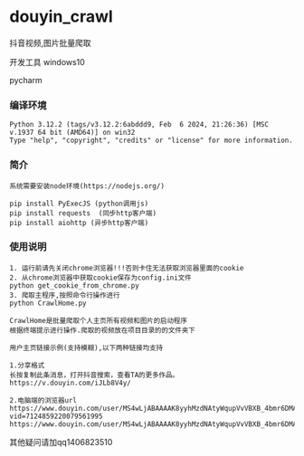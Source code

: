# douyin_crawl
抖音视频,图片批量爬取

开发工具
windows10

pycharm

### 编译环境
```text
Python 3.12.2 (tags/v3.12.2:6abddd9, Feb  6 2024, 21:26:36) [MSC v.1937 64 bit (AMD64)] on win32
Type "help", "copyright", "credits" or "license" for more information.
```


### 简介
```text
系统需要安装node环境(https://nodejs.org/)

pip install PyExecJS (python调用js)
pip install requests  (同步http客户端)
pip install aiohttp (异步http客户端)

```

### 使用说明

```text
1. 运行前请先关闭chrome浏览器!!!否则卡住无法获取浏览器里面的cookie
2. 从chrome浏览器中获取cookie保存为config.ini文件
python get_cookie_from_chrome.py
3. 爬取主程序,按照命令行操作进行
python CrawlHome.py
```

```text
CrawlHome是批量爬取个人主页所有视频和图片的启动程序
根据终端提示进行操作.爬取的视频放在项目目录的的文件夹下
```

```text
用户主页链接示例(支持模糊),以下两种链接均支持

1.分享格式
长按复制此条消息，打开抖音搜索，查看TA的更多作品。 https://v.douyin.com/iJLb8V4y/

2.电脑端的浏览器url
https://www.douyin.com/user/MS4wLjABAAAAK8yyhMzdNAtyWqupVvVBXB_4bmr6DMAZ0zpGn91qlJU?vid=7124859220079561995
https://www.douyin.com/user/MS4wLjABAAAAK8yyhMzdNAtyWqupVvVBXB_4bmr6DMAZ0zpGn91qlJU
```

其他疑问请加qq1406823510
